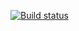 [![Build status](https://ci.appveyor.com/api/projects/status/n8olkxs565queuue/branch/main?svg=true)](https://ci.appveyor.com/project/Kroleg69/selenide/branch/main)
